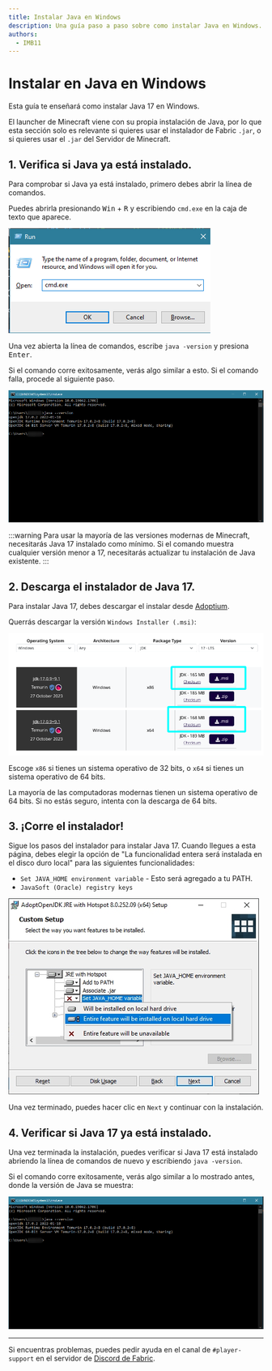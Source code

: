 ```yaml
---
title: Instalar Java en Windows
description: Una guía paso a paso sobre como instalar Java en Windows.
authors:
  - IMB11
---
```


# Instalar en Java en Windows

Esta guía te enseñará como instalar Java 17 en Windows.

El launcher de Minecraft viene con su propia instalación de Java, por lo que esta sección solo es relevante si quieres usar el instalador de Fabric `.jar`, o si quieres usar el `.jar` del Servidor de Minecraft.

## 1. Verifica si Java ya está instalado.

Para comprobar si Java ya está instalado, primero debes abrir la línea de comandos.

Puedes abrirla presionando <kbd>Win</kbd> + <kbd>R</kbd> y escribiendo `cmd.exe` en la caja de texto que aparece.

![Diálogo de Ejecución de Windows con "cmd.exe" en la barra de ejecución](/assets/players/installing-java/windows-run-dialog.png)

Una vez abierta la línea de comandos, escribe `java -version` y presiona <kbd>Enter</kbd>.

Si el comando corre exitosamente, verás algo similar a esto. Si el comando falla, procede al siguiente paso.

![Línea de comandos con "java -version" escrito.](/assets/players/installing-java/windows-java-version.png)

:::warning
Para usar la mayoría de las versiones modernas de Minecraft, necesitarás Java 17 instalado como mínimo. Si el comando muestra cualquier versión menor a 17, necesitarás actualizar tu instalación de Java existente.
:::

## 2. Descarga el instalador de Java 17.

Para instalar Java 17, debes descargar el instalar desde [Adoptium](https://adoptium.net/en-GB/temurin/releases/?os=windows\&package=jdk\&version=17).

Querrás descargar la versión `Windows Installer (.msi)`:

![Página de descargas de Adoptium con el Windows Installer (.msi) remarcado](/assets/players/installing-java/windows-download-java.png)

Escoge `x86` si tienes un sistema operativo de 32 bits, o `x64` si tienes un sistema operativo de 64 bits.

La mayoría de las computadoras modernas tienen un sistema operativo de 64 bits. Si no estás seguro, intenta con la descarga de 64 bits.

## 3. ¡Corre el instalador!

Sigue los pasos del instalador para instalar Java 17. Cuando llegues a esta página, debes elegir la opción de "La funcionalidad entera será instalada en el disco duro local" para las siguientes funcionalidades:

- `Set JAVA_HOME environment variable` - Esto será agregado a tu PATH.
- `JavaSoft (Oracle) registry keys`

![Instalador de Java 17 con "Set JAVA\_HOME variable" y "JavaSoft (Oracle) registry keys" remarcados.](/assets/players/installing-java/windows-wizard-screenshot.png)

Una vez terminado, puedes hacer clic en `Next` y continuar con la instalación.

## 4. Verificar si Java 17 ya está instalado.

Una vez terminada la instalación, puedes verificar si Java 17 está instalado abriendo la línea de comandos de nuevo y escribiendo `java -version`.

Si el comando corre exitosamente, verás algo similar a lo mostrado antes, donde la versión de Java se muestra:

![Línea de comandos con "java -version" escrito.](/assets/players/installing-java/windows-java-version.png)

---

Si encuentras problemas, puedes pedir ayuda en el canal de `#player-support` en el servidor de [Discord de Fabric](https://discord.gg/v6v4pMv).
